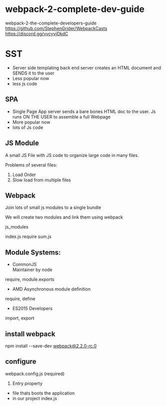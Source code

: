 # webpack-2-complete-dev-guide
webpack-2-the-complete-developers-guide
https://github.com/StephenGrider/WebpackCasts
https://discord.gg/vvcyvjDkdC


# SST 

- Server side templating back end server creates an HTML document and SENDS it to the user
- Less popular now 
- less js code 

## SPA 

- Single Page App server sends a bare bones HTML doc to the user. Js runs ON THE USER to assemble a full Webpage 
- More popular now 
- lots of Js code

## JS Module 

A small JS File with JS code to organize large code in many files. 

Problems of several files: 

1) Load Order 
2) Slow load from multiple files

## Webpack

Join lots of small js modules to a single bundle

We will create two modules and link them using webpack

js_modules

index.js require sum.js

## Module Systems: 

- CommonJS  
Maintainer by node 

require, module.exports

- AMD 
Asynchronous module definition 

require, define

- ES2015
Developers

import, export 

## install webpack

npm install --save-dev webpack@2.2.0-rc.0

## configure 

webpack.config.js (required)

1) Entry property 

- file thats boots the application 
- in our project index.js









